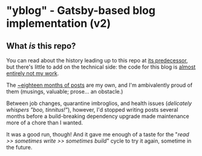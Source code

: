 # "yblog" - Gatsby-based blog implementation (v2)

## What _is_ this repo?

You can read about the history leading up to this repo at [its predecessor](https://github.com/ypaulsussman/learning-log/blob/master/README.md), but there's little to add on the technical side: the code for this blog is [almost entirely not my work](https://github.com/ypaulsussman/yblog/blob/master/content/pages/about.md).

The [~eighteen months of posts](https://github.com/ypaulsussman/yblog/tree/master/content/posts) are my own, and I'm ambivalently proud of them (musings, valuable; prose... an obstacle.) 

Between job changes, quarantine imbroglios, and health issues (_delicately whispers "boo, tinnitus!"_), however, I'd stopped writing posts several months before a build-breaking dependency upgrade made maintenance more of a chore than I wanted.

It was a good run, though! And it gave me enough of a taste for the "_read >> sometimes write >> sometimes build_" cycle to try it again, sometime in the future.
